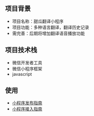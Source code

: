 ## 项目背景
- 项目名称：甜瓜翻译小程序
- 项目功能：多种语言翻译，翻译历史记录
- 需完善：后期将增加翻译语音播放功能
## 项目技术栈
- 微信开发者工具
- 微信小程序框架
- javascript
## 使用
- [小程序发布指南](https://developers.weixin.qq.com/miniprogram/dev/framework/quickstart/release.html#%E5%8D%8F%E5%90%8C%E5%B7%A5%E4%BD%9C)
- [小程序接入指南](https://developers.weixin.qq.com/miniprogram/introduction/#%E5%A1%AB%E5%86%99%E4%B8%BB%E4%BD%93%E4%BF%A1%E6%81%AF)